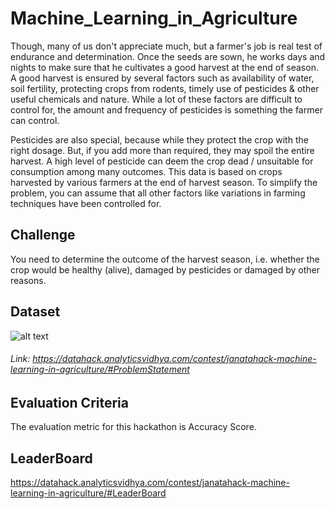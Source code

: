 # Machine_Learning_in_Agriculture
Though, many of us don't appreciate much, but a farmer's job is real test of endurance and determination. Once the seeds are sown, he works days and nights to make sure that he cultivates a good harvest at the end of season. A good harvest is ensured by several factors such as availability of water, soil fertility, protecting crops from rodents, timely use of pesticides & other useful chemicals and nature. While a lot of these factors are difficult to control for, the amount and frequency of pesticides is something the farmer can control.

Pesticides are also special, because while they protect the crop with the right dosage. But, if you add more than required, they may spoil the entire harvest. A high level of pesticide can deem the crop dead / unsuitable for consumption among many outcomes. This data is based on crops harvested by various farmers at the end of harvest season. To simplify the problem, you can assume that all other factors like variations in farming techniques have been controlled for.

## Challenge
You need to determine the outcome of the harvest season, i.e. whether the crop would be healthy (alive), damaged by pesticides or damaged by other reasons.

## Dataset
![alt text](http://url/to/img.png)

###### Link: https://datahack.analyticsvidhya.com/contest/janatahack-machine-learning-in-agriculture/#ProblemStatement

## Evaluation Criteria 
The evaluation metric for this hackathon is Accuracy Score.

## LeaderBoard 
https://datahack.analyticsvidhya.com/contest/janatahack-machine-learning-in-agriculture/#LeaderBoard

